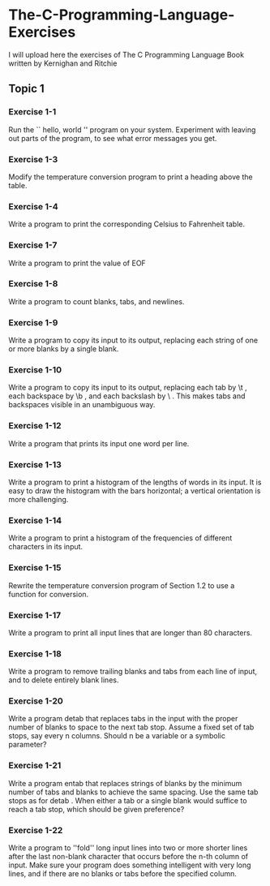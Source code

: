 # The-C-Programming-Language-Exercises
I will upload here the exercises of The C Programming Language Book written by Kernighan and Ritchie

## Topic 1
### Exercise 1-1
Run the `` hello, world '' program on your system. Experiment with leaving out
parts of the program, to see what error messages you get.

### Exercise 1-3
Modify the temperature conversion program to print a heading above the table.

### Exercise 1-4
Write a program to print the corresponding Celsius to Fahrenheit table.

### Exercise 1-7
Write a program to print the value of EOF

### Exercise 1-8
Write a program to count blanks, tabs, and newlines.

### Exercise 1-9
Write a program to copy its input to its output, replacing each string of one or
more blanks by a single blank.

### Exercise 1-10
Write a program to copy its input to its output, replacing each tab by \t , each
backspace by \b , and each backslash by \\ . 
This makes tabs and backspaces visible in an unambiguous way.

### Exercise 1-12
Write a program that prints its input one word per line.

### Exercise 1-13
Write a program to print a histogram of the lengths of words in its input. It is
easy to draw the histogram with the bars horizontal; a vertical orientation is more challenging.

### Exercise 1-14
Write a program to print a histogram of the frequencies of different characters
in its input.

### Exercise 1-15
Rewrite the temperature conversion program of Section 1.2 to use a function
for conversion.

### Exercise 1-17
Write a program to print all input lines that are longer than 80 characters. 

### Exercise 1-18
Write a program to remove trailing blanks and tabs from each line of input, and
to delete entirely blank lines.

### Exercise 1-20
Write a program detab that replaces tabs in the input with the proper number of blanks to space to the next tab stop. Assume a fixed set of tab stops, say every n columns.  Should n be a variable or a symbolic parameter?

### Exercise 1-21
Write a program entab that replaces strings of blanks by the minimum number of tabs and blanks to achieve the same spacing. Use the same tab stops as for detab . When either a tab or a single blank would suffice to reach a tab stop, which should be given preference?

### Exercise 1-22
Write a program to ''fold'' long input lines into two or more shorter lines after the last non-blank character that occurs before the n-th column of input. Make sure your program does something intelligent with very long lines, and if there are no blanks or tabs before the specified column.
